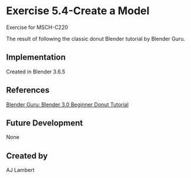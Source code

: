 
# Exercise 5.4-Create a Model

Exercise for MSCH-C220

The result of following the classic donut Blender tutorial by Blender Guru.

## Implementation

Created in Blender 3.6.5

## References

[Blender Guru: Blender 3.0 Beginner Donut Tutorial](https://www.youtube.com/watch?v=nIoXOplUvAw&list=PLjEaoINr3zgFX8ZsChQVQsuDSjEqdWMAD)

## Future Development

None

## Created by 

AJ Lambert

